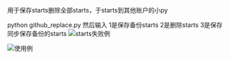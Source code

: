 用于保存starts删除全部starts，于starts到其他账户的小py

python github_replace.py
然后输入
1是保存备份starts
2是删除starts
3是保存同步保存备份的starts
![starts失败例](https://github.com/user-attachments/assets/ab25e4d1-f0cd-48cd-a855-e8e5fcb0f26d)

![使用例](https://github.com/user-attachments/assets/2dae6981-a938-4e13-bfab-f692a7d4c5da)
